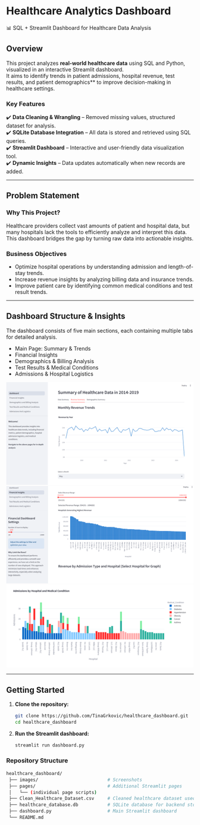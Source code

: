 # Healthcare Analytics Dashboard  
📊 SQL + Streamlit Dashboard for Healthcare Data Analysis  

## Overview  
This project analyzes **real-world healthcare data** using SQL and Python, visualized in an interactive Streamlit dashboard.  
It aims to identify trends in patient admissions, hospital revenue, test results, and patient demographics** to improve decision-making in healthcare settings.

### **Key Features**  
✔️ **Data Cleaning & Wrangling** – Removed missing values, structured dataset for analysis.  
✔️ **SQLite Database Integration** – All data is stored and retrieved using SQL queries.  
✔️ **Streamlit Dashboard** – Interactive and user-friendly data visualization tool.  
✔️ **Dynamic Insights** – Data updates automatically when new records are added.  

---

## Problem Statement  
### **Why This Project?**  
Healthcare providers collect vast amounts of patient and hospital data, but many hospitals lack the tools to efficiently analyze and interpret this data.  
This dashboard bridges the gap by turning raw data into actionable insights.

### **Business Objectives**  
- Optimize hospital operations by understanding admission and length-of-stay trends.  
- Increase revenue insights by analyzing billing data and insurance trends.  
- Improve patient care by identifying common medical conditions and test result trends.  

---

## **Dashboard Structure & Insights**  
The dashboard consists of five main sections, each containing multiple tabs for detailed analysis.  

- Main Page: Summary & Trends
- Financial Insights 
- Demographics & Billing Analysis
- Test Results & Medical Conditions
- Admissions & Hospital Logistics

![Dashboard Screenshot](images/revenues.png)
![Dashboard Screenshot](images/hospitals.png)
![Dashboard Screenshot](images/conditions.png)

---

## **Getting Started**
1. **Clone the repository:**
   ```bash
   git clone https://github.com/TinaGrkovic/healthcare_dashboard.git
   cd healthcare_dashboard
2. **Run the Streamlit dashboard:**
   ```bash
   streamlit run dashboard.py

### **Repository Structure**
  ```bash
  healthcare_dashboard/
   ├── images/                          # Screenshots
   ├── pages/                           # Additional Streamlit pages
   │   └── (individual page scripts)
   ├── Clean_Healthcare_Dataset.csv     # Cleaned healthcare dataset used for analysis
   ├── healthcare_database.db           # SQLite database for backend storage
   ├── dashboard.py                     # Main Streamlit dashboard
   └── README.md
